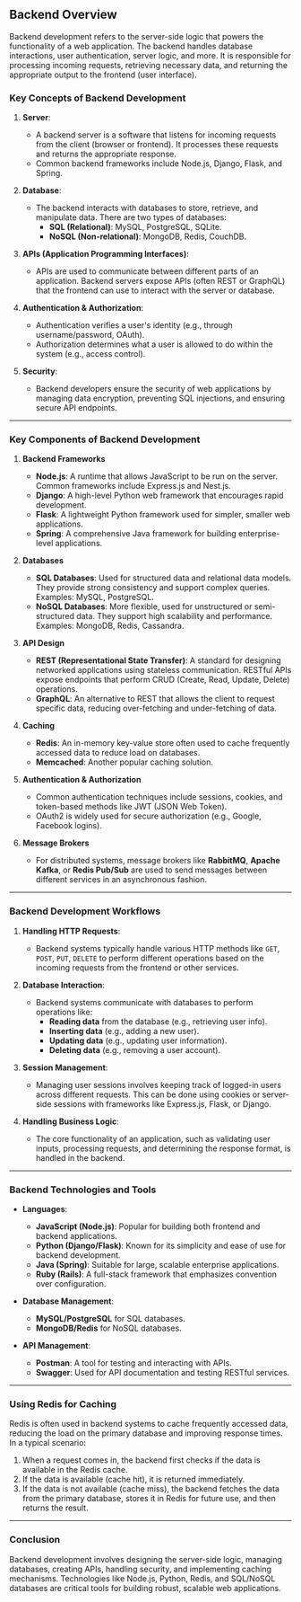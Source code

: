 ## Backend Overview

Backend development refers to the server-side logic that powers the functionality of a web application. The backend handles database interactions, user authentication, server logic, and more. It is responsible for processing incoming requests, retrieving necessary data, and returning the appropriate output to the frontend (user interface).

### Key Concepts of Backend Development

1. **Server**: 
   - A backend server is a software that listens for incoming requests from the client (browser or frontend). It processes these requests and returns the appropriate response. 
   - Common backend frameworks include Node.js, Django, Flask, and Spring.

2. **Database**: 
   - The backend interacts with databases to store, retrieve, and manipulate data. There are two types of databases:
     - **SQL (Relational)**: MySQL, PostgreSQL, SQLite.
     - **NoSQL (Non-relational)**: MongoDB, Redis, CouchDB.

3. **APIs (Application Programming Interfaces)**: 
   - APIs are used to communicate between different parts of an application. Backend servers expose APIs (often REST or GraphQL) that the frontend can use to interact with the server or database.

4. **Authentication & Authorization**:
   - Authentication verifies a user's identity (e.g., through username/password, OAuth).
   - Authorization determines what a user is allowed to do within the system (e.g., access control).

5. **Security**:
   - Backend developers ensure the security of web applications by managing data encryption, preventing SQL injections, and ensuring secure API endpoints.

---

### Key Components of Backend Development

1. **Backend Frameworks**
   - **Node.js**: A runtime that allows JavaScript to be run on the server. Common frameworks include Express.js and Nest.js.
   - **Django**: A high-level Python web framework that encourages rapid development.
   - **Flask**: A lightweight Python framework used for simpler, smaller web applications.
   - **Spring**: A comprehensive Java framework for building enterprise-level applications.

2. **Databases**
   - **SQL Databases**: Used for structured data and relational data models. They provide strong consistency and support complex queries. Examples: MySQL, PostgreSQL.
   - **NoSQL Databases**: More flexible, used for unstructured or semi-structured data. They support high scalability and performance. Examples: MongoDB, Redis, Cassandra.

3. **API Design**
   - **REST (Representational State Transfer)**: A standard for designing networked applications using stateless communication. RESTful APIs expose endpoints that perform CRUD (Create, Read, Update, Delete) operations.
   - **GraphQL**: An alternative to REST that allows the client to request specific data, reducing over-fetching and under-fetching of data.

4. **Caching**
   - **Redis**: An in-memory key-value store often used to cache frequently accessed data to reduce load on databases.
   - **Memcached**: Another popular caching solution.

5. **Authentication & Authorization**
   - Common authentication techniques include sessions, cookies, and token-based methods like JWT (JSON Web Token).
   - OAuth2 is widely used for secure authorization (e.g., Google, Facebook logins).

6. **Message Brokers**
   - For distributed systems, message brokers like **RabbitMQ**, **Apache Kafka**, or **Redis Pub/Sub** are used to send messages between different services in an asynchronous fashion.

---

### Backend Development Workflows

1. **Handling HTTP Requests**:
   - Backend systems typically handle various HTTP methods like `GET`, `POST`, `PUT`, `DELETE` to perform different operations based on the incoming requests from the frontend or other services.

2. **Database Interaction**:
   - Backend systems communicate with databases to perform operations like:
     - **Reading data** from the database (e.g., retrieving user info).
     - **Inserting data** (e.g., adding a new user).
     - **Updating data** (e.g., updating user information).
     - **Deleting data** (e.g., removing a user account).

3. **Session Management**:
   - Managing user sessions involves keeping track of logged-in users across different requests. This can be done using cookies or server-side sessions with frameworks like Express.js, Flask, or Django.

4. **Handling Business Logic**:
   - The core functionality of an application, such as validating user inputs, processing requests, and determining the response format, is handled in the backend.

---

### Backend Technologies and Tools

- **Languages**:
  - **JavaScript (Node.js)**: Popular for building both frontend and backend applications.
  - **Python (Django/Flask)**: Known for its simplicity and ease of use for backend development.
  - **Java (Spring)**: Suitable for large, scalable enterprise applications.
  - **Ruby (Rails)**: A full-stack framework that emphasizes convention over configuration.

- **Database Management**:
  - **MySQL/PostgreSQL** for SQL databases.
  - **MongoDB/Redis** for NoSQL databases.

- **API Management**:
  - **Postman**: A tool for testing and interacting with APIs.
  - **Swagger**: Used for API documentation and testing RESTful services.

---

### Using Redis for Caching

Redis is often used in backend systems to cache frequently accessed data, reducing the load on the primary database and improving response times. In a typical scenario:

1. When a request comes in, the backend first checks if the data is available in the Redis cache.
2. If the data is available (cache hit), it is returned immediately.
3. If the data is not available (cache miss), the backend fetches the data from the primary database, stores it in Redis for future use, and then returns the result.

---

### Conclusion

Backend development involves designing the server-side logic, managing databases, creating APIs, handling security, and implementing caching mechanisms. Technologies like Node.js, Python, Redis, and SQL/NoSQL databases are critical tools for building robust, scalable web applications.
